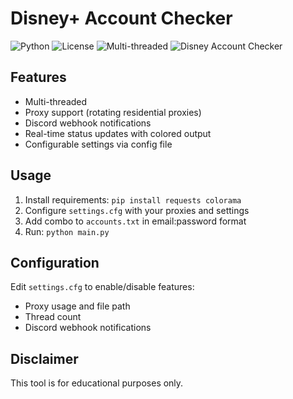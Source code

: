 # Disney+ Account Checker
![Python](https://img.shields.io/badge/Python-3.8+-blue.svg)
![License](https://img.shields.io/badge/License-MIT-green.svg)
![Multi-threaded](https://img.shields.io/badge/Multi--Threaded-Yes-success.svg)
![Disney Account Checker ](https://cdn.discordapp.com/attachments/1413501158625906811/1419409520446275674/image.png?ex=68d1a7a1&is=68d05621&hm=2488d99df9a9d1282ca22dcc667ce8b1ad65b6822b30168a91fbafc9b52f625e&)

## Features

- Multi-threaded
- Proxy support (rotating residential proxies)
- Discord webhook notifications
- Real-time status updates with colored output
- Configurable settings via config file

## Usage

1. Install requirements: `pip install requests colorama`
2. Configure `settings.cfg` with your proxies and settings
3. Add combo to `accounts.txt` in email:password format
4. Run: `python main.py`

## Configuration

Edit `settings.cfg` to enable/disable features:
- Proxy usage and file path
- Thread count
- Discord webhook notifications

## Disclaimer

This tool is for educational purposes only.
